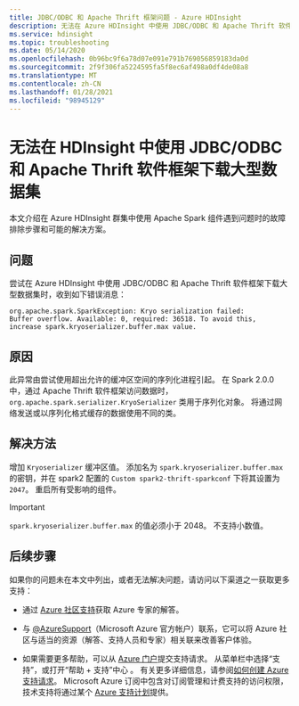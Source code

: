 ```yaml
---
title: JDBC/ODBC 和 Apache Thrift 框架问题 - Azure HDInsight
description: 无法在 Azure HDInsight 中使用 JDBC/ODBC 和 Apache Thrift 软件框架下载大型数据集
ms.service: hdinsight
ms.topic: troubleshooting
ms.date: 05/14/2020
ms.openlocfilehash: 0b96bc9f6a78d07e091e791b769056859183da0d
ms.sourcegitcommit: 2f9f306fa5224595fa5f8ec6af498a0df4de08a8
ms.translationtype: MT
ms.contentlocale: zh-CN
ms.lasthandoff: 01/28/2021
ms.locfileid: "98945129"
---
```

# <a name="unable-to-download-large-data-sets-using-jdbcodbc-and-apache-thrift-software-framework-in-hdinsight"></a>无法在 HDInsight 中使用 JDBC/ODBC 和 Apache Thrift 软件框架下载大型数据集

本文介绍在 Azure HDInsight 群集中使用 Apache Spark 组件遇到问题时的故障排除步骤和可能的解决方案。

## <a name="issue"></a>问题

尝试在 Azure HDInsight 中使用 JDBC/ODBC 和 Apache Thrift 软件框架下载大型数据集时，收到如下错误消息：

```
org.apache.spark.SparkException: Kryo serialization failed:
Buffer overflow. Available: 0, required: 36518. To avoid this, increase spark.kryoserializer.buffer.max value.
```

## <a name="cause"></a>原因

此异常由尝试使用超出允许的缓冲区空间的序列化进程引起。 在 Spark 2.0.0 中，通过 Apache Thrift 软件框架访问数据时，`org.apache.spark.serializer.KryoSerializer` 类用于序列化对象。 将通过网络发送或以序列化格式缓存的数据使用不同的类。

## <a name="resolution"></a>解决方法

增加 `Kryoserializer` 缓冲区值。 添加名为 `spark.kryoserializer.buffer.max` 的密钥，并在 spark2 配置的 `Custom spark2-thrift-sparkconf` 下将其设置为 `2047`。 重启所有受影响的组件。

> [!IMPORTANT]
> `spark.kryoserializer.buffer.max` 的值必须小于 2048。 不支持小数值。

## <a name="next-steps"></a>后续步骤

如果你的问题未在本文中列出，或者无法解决问题，请访问以下渠道之一获取更多支持：

* 通过 [Azure 社区支持](https://azure.microsoft.com/support/community/)获取 Azure 专家的解答。

* 与 [@AzureSupport](https://twitter.com/azuresupport)（Microsoft Azure 官方帐户）联系，它可以将 Azure 社区与适当的资源（解答、支持人员和专家）相关联来改善客户体验。

* 如果需要更多帮助，可以从 [Azure 门户](https://portal.azure.com/?#blade/Microsoft_Azure_Support/HelpAndSupportBlade/)提交支持请求。 从菜单栏中选择“支持”，或打开“帮助 + 支持”中心 。 有关更多详细信息，请参阅[如何创建 Azure 支持请求](../../azure-portal/supportability/how-to-create-azure-support-request.md)。 Microsoft Azure 订阅中包含对订阅管理和计费支持的访问权限，技术支持将通过某个 [Azure 支持计划](https://azure.microsoft.com/support/plans/)提供。